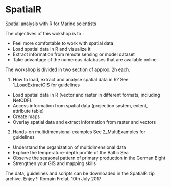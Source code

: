 # SpatialR
Spatial analysis with R for Marine scientists

The objectives of this wokshop is to : 
- Feel more comfortable to work with spatial data 
- Load spatial data in R and visualize it
- Extract information from remote sensing or model dataset
- Take advantage of the numerous databases that are available online


The workshop is divided in two section of approx. 2h each. 

1. How to load, extract and analyse spatial data in R?
See 1_LoadExtractGIS for guidelines
- Load spatial data in R (vector and raster in different formats, including NetCDF). 
- Access information from spatial data (projection system, extent, attribute table) 
- Create maps
- Overlay spatial data and extract information from raster and vectors

2. Hands-on multidimensional examples
See 2_MultiExamples for guidelines
- Understand the organization of multidimensional data
- Explore the temperature-depth profile of the Baltic Sea
- Observe the seasonal pattern of primary production in the German Bight 
- Strengthen your GIS and mapping skills

The data, guidelines and scripts can be downloaded in the SpatialR.zip archive.
Enjoy !!
Romain Frelat, 10th July 2017
